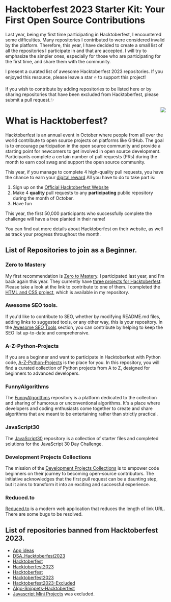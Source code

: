 # Hacktoberfest 2023 Starter Kit: Your First Open Source Contributions
Last year, being my first time participating in Hacktoberfest, I encountered some difficulties. Many repositories I contributed to were considered invalid by the platform. Therefore, this year, I have decided to create a small list of all the repositories I participate in and that are accepted. I will try to emphasize the simpler ones, especially for those who are participating for the first time, and share them with the community.

I present a curated list of awesome Hacktoberfest 2023 repositories. If you enjoyed this resource, please leave a star ⭐ to support this project! 

If you wish to contribute by adding repositories to be listed here or by sharing repositories that have been excluded from Hacktoberfest, please submit a pull request.✨

<img src="https://hacktoberfest.com/_next/static/media/logo-hacktoberfest--logomark.b91c17d2.svg" align="right" />

# What is Hacktoberfest?
Hacktoberfest is an annual event in October where people from all over the world contribute to open source projects on platforms like GitHub. The goal is to encourage participation in the open source community and provide a starting point for newcomers to get involved in open source development. Participants complete a certain number of pull requests (PRs) during the month to earn cool swag and support the open source community.

This year, if you manage to complete 4 high-quality pull requests, you have the chance to earn your [digital reward](https://hacktoberfest.com/about/#digital-rewards) All you have to do to take part is:

1. Sign up on the [Official Hacktoberfest Website](https://hacktoberfest.com/auth)
2. Make 4 **quality** pull requests to any **participating** public repository during the month of October.
3. Have fun

This year, the first 50,000 participants who successfully complete the challenge will have a tree planted in their name!

You can find out more details about Hacktoberfest on their website, as well as track your progress throughout the month.

## List of Repositories to join as a Beginner.
### Zero to Mastery
My first recommendation is [Zero to Mastery](https:github.com/zero-to-mastery). I participated last year, and I'm back again this year. They currently have [three projects for Hacktoberfest](https://github.com/zero-to-mastery/Hacktoberfest-2023). Please take a look at the link to contribute to one of them. I completed the [HTML and CSS project](https://github.com/manuelachamoso/Hacktoberfest-2023-projects/tree/main/spacecraft-animation), which is available in my repository.

### Awesome SEO tools.
If you'd like to contribute to SEO, whether by modifying README.md files, adding links to suggested tools, or any other way, this is your repository. In the [Awesome SEO Tools](https://github.com/serpapi/awesome-seo-tools) section, you can contribute by helping to keep the SEO list up-to-date and comprehensive.

### A-Z-Python-Projects
If you are a beginner and want to participate in Hacktoberfest with Python code, [A-Z-Python-Projects](https://github.com/Techiral/A-Z-Python-Projects) is the place for you. In this repository, you will find a curated collection of Python projects from A to Z, designed for beginners to advanced developers.

### FunnyAlgorithms
The [FunnyAlgorithms](https://github.com/ReciHub/FunnyAlgorithms) repository is a platform dedicated to the collection and sharing of humorous or unconventional algorithms. It's a place where developers and coding enthusiasts come together to create and share algorithms that are meant to be entertaining rather than strictly practical.

### JavaScript30
The [JavaScript30](https://github.com/wesbos/JavaScript30) repository is a collection of starter files and completed solutions for the JavaScript 30 Day Challenge. 

### Development Projects Collections
The mission of the [Development Projects Collections](https://github.com/Nikhil-2002/development_Hactoberfest23) is to empower code beginners on their journey to becoming open-source contributors. The initiative acknowledges that the first pull request can be a daunting step, but it aims to transform it into an exciting and successful experience.

### Reduced.to
[Reduced.to](https://github.com/origranot/reduced.to) is a modern web application that reduces the length of link URL. There are some bugs to be resolved.

## List of repositories banned from Hacktoberfest 2023.
- [App ideas](https://github.com/florinpop17/app-ideas)
- [DSA_Hacktoberfest2023](https://github.com/Saikat2407/DSA_Hacktoberfest2023)
- [Hacktoberfest](https://github.com/ossamamehmood/Hacktoberfest)
- [Hacktoberfest2023](https://github.com/ossamamehmood/Hacktoberfest2023)
- [Hacktoberfest](https://github.com/fineanmol/hacktoberfest)
- [Hacktoberfest2023](https://github.com/Ananyasingh2002/Hacktoberfest2023)
- [Hacktoberfest2023-Excluded](https://github.com/AkankshaAI/Hacktoberfest2023-Excluded)
- [Algo-Snippets-Hacktoberfest](https://github.com/mukundtheamateur/Algo-Snippets-Hacktoberfest)
- [Javascript Mini Projects](https://github.com/thinkswell/javascript-mini-projects) was excluded.
